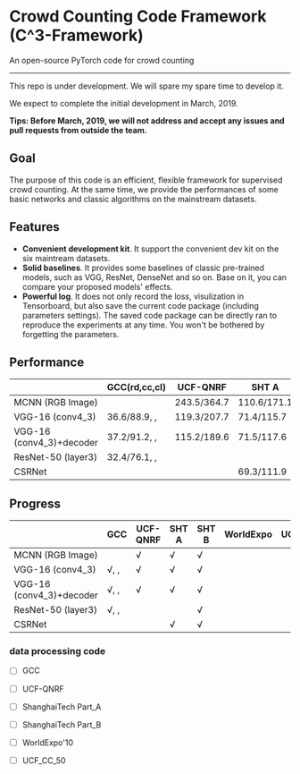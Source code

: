 # **C**rowd **C**ounting **C**ode Framework (C^3-Framework) 

An open-source PyTorch code for crowd counting

---

This repo is under development. We will spare my spare time to develop it. 

We expect to complete the initial development in March, 2019. 

**Tips: Before March, 2019, we will not address and accept any issues and pull requests from outside the team.**

## Goal

The purpose of this code is an efficient, flexible framework for supervised crowd counting. At the same time, we provide the performances of some basic networks and classic algorithms on the mainstream datasets.


## Features
- **Convenient development kit**. It support the convenient dev kit on the six maintream datasets.
- **Solid baselines**. It provides some baselines of classic pre-trained models, such as VGG, ResNet, DenseNet and so on. Base on it, you can compare your proposed models' effects.
- **Powerful log**. It does not only record the loss, visulization in Tensorboard, but also save the current code package (including parameters settings). The saved code package can be directly ran to reproduce the experiments at any time. You won't be bothered by forgetting the parameters.


##  Performance

|                          | GCC(rd,cc,cl) | UCF-QNRF | SHT A | SHT B | WorldExpo | UCF_CC_50 |
|--------------------------|-----|----------|-------|-------|-----------|-----------|
| MCNN (RGB Image)         |     | 243.5/364.7 |110.6/171.1|23.9/42.7|           |           |
| VGG-16 (conv4_3)         |36.6/88.9, , |119.3/207.7|71.4/115.7|10.3/16.5|           |           |
| VGG-16 (conv4_3)+decoder |37.2/91.2, , |115.2/189.6|71.5/117.6|10.5/17.4|           |           |
| ResNet-50 (layer3)       |32.4/76.1, , |          |       |7.7/12.6 |           |           |
| CSRNet                   |     |          |69.3/111.9|10.6/16.6|           |           |


##  Progress

|                          | GCC | UCF-QNRF | SHT A | SHT B | WorldExpo | UCF_CC_50 |
|--------------------------|-----|----------|-------|-------|-----------|-----------|
| MCNN (RGB Image)         |     |  &radic; |&radic;|&radic;|           |           |
| VGG-16 (conv4_3)         |&radic;, ,  | &radic;  |&radic;|&radic;|           |           |
| VGG-16 (conv4_3)+decoder |&radic;, ,  | &radic;  |&radic;|&radic;|           |           |
| ResNet-50 (layer3)       |&radic;, ,  |          |       |&radic;|           |           |
| CSRNet                   |     |          |&radic;|&radic;|           |           |





### data processing code
- [ ] GCC
- [ ] UCF-QNRF
- [ ] ShanghaiTech Part_A
- [ ] ShanghaiTech Part_B
- [ ] WorldExpo'10
- [ ] UCF_CC_50


